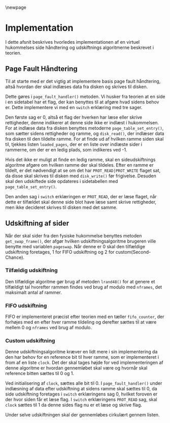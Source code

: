 \newpage

# Implementation

I dette afsnit beskrives hvorledes implementationen af en virtuel hukommelses side håndtering og udskiftnings algoritmerne beskrevet i teorien.

## Page Fault Håndtering

Til at starte med er det vigtig at implementere basis page fault håndtering, altså hvordan der skal indlæses data fra disken og skrives til disken.

Dette gøres i `page_fault_handler()` metoden. Vi husker fra teorien at en side i en sidetabel har et flag, der kan benyttes til at afgøre hvad sidens behov er. Dette implementere vi med en `switch` erklæring med tre sager. 

Den første sag er 0, altså et flag der hverken har læse eller skrive rettigheder, denne indikerer at denne side ikke er indlæst i hukommelsen. For at indlæse data fra disken benyttes metoderne `page_table_set_entry()`, som sætter sidens rettigheder og ramme, og `disk_read()`, der indlæser data fra disken til den tildelte ramme.
For at finde ud af hvilken ramme siden skal til, tjekkes listen `loaded_pages`, der er en liste over indlæste sider i rammerne, om der er en ledig plads, som indikeres ved -1. 

Hvis det ikke er muligt at finde en ledig ramme, skal en sideudskiftnings algoritme afgøre om hvilken ramme der skal tildeles. Efter en ramme er tildelt, er det nødvendigt at se om det har `PROT_READ|PROT_WRITE` flaget sat, da disse skal skrives til disken med `disk_write()` før frigivelse. Desuden skal den udskiftede side opdateres i sidetabellen med `page_table_set_entry()`.
 
Den anden sag i `switch` erklæringen er `PROT_READ`, der er læse flaget, når dette er tilfældet skal denne side blot have læse samt skrive rettigheder, men ikke decideret skrives til disken med det samme.

## Udskiftning af sider

Når der skal sider fra den fysiske hukommelse benyttes metoden `get_swap_frame()`, der afgør hvilken udskiftningsalgoritme brugeren ville benytte med variablen `pageswap`. Når denne er 0 skal den tilfældige udskiftning foretages, 1 for FIFO udskiftning og 2 for custom(Second-Chance).

### Tilfældig udskiftning
Den tilfældige algoritme gør brug af metoden `lrand48()` for at genere et tilfældigt tal hvorefter rammen findes ved brug af modulo med `nframes`, det maksimalt antal af rammer.

### FIFO udskiftning
FIFO er implementeret præcist efter teorien med en tæller `fifo_counter`, der forhøjes med en efter hver ramme tildeling og derefter sættes til at være mellem 0 og `nframes` ved brug af modulo.

### Custom udskiftning
Denne udskiftningsalgoritme kræver en lidt mere i sin implementering da den har behov for en reference bit til hver ramme, som er implementeret i from af en liste `clock`. Det der skal tages højde for ved implementeringen af denne algoritme er hvordan gennemløbet skal være og hvornår skal reference bitten sættes til 0 og 1.

Ved initialisering af `clock`, sættes alle bit til 0. I `page_fault_handler()` under indlæsning af data efter udskiftning at sidens ramme skal sættes til 0, da side udskiftning foretages i `switch` erklæringens sag 0, hvilket foroven er der hvor siden får et læse flag. I `switch` erklæringens `PROT_READ` sag, skal `clock` sættes til 1 da denne sides flag nu er et læse og skrive flag.

Under selve udskiftningen skal der gennemløbes cirkulært gennem listen.


